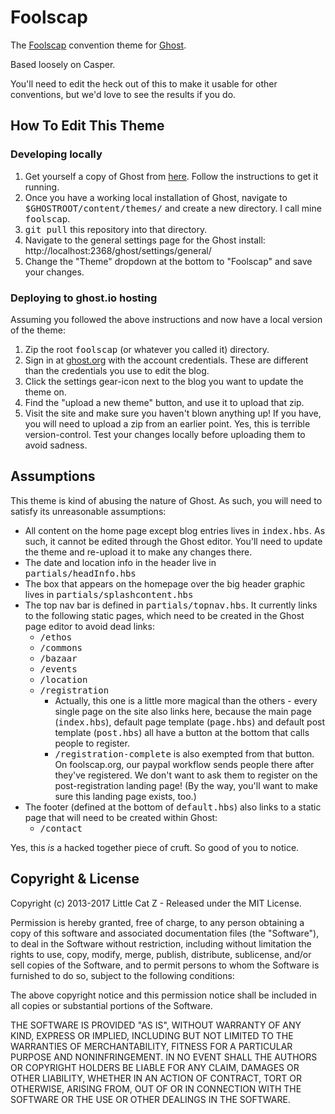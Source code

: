 # Foolscap 

The [Foolscap](http://www.foolscap.org) convention theme for [Ghost](http://github.com/tryghost/ghost/).

Based loosely on Casper.

You'll need to edit the heck out of this to make it usable for other conventions, but we'd love to see the results if you do. 

## How To Edit This Theme

### Developing locally

1. Get yourself a copy of Ghost from [here](https://ghost.org/download/). Follow the instructions to get it running.
2. Once you have a working local installation of Ghost, navigate to <kbd>$GHOSTROOT/content/themes/</kbd> and create a new directory. I call mine <kbd>foolscap</kbd>.
3. <kbd>git pull</kbd> this repository into that directory.
4. Navigate to the general settings page for the Ghost install: http://localhost:2368/ghost/settings/general/
5. Change the "Theme" dropdown at the bottom to "Foolscap" and save your changes.

### Deploying to ghost.io hosting

Assuming you followed the above instructions and now have a local version of the theme:

1. Zip the root <kbd>foolscap</kbd> (or whatever you called it) directory.
2. Sign in at [ghost.org](https://ghost.org/login/) with the account credentials. These are different than the credentials you use to edit the blog.
3. Click the settings gear-icon next to the blog you want to update the theme on.
4. Find the "upload a new theme" button, and use it to upload that zip.
5. Visit the site and make sure you haven't blown anything up! If you have, you will need to upload a zip from an earlier point. Yes, this is terrible version-control. Test your changes locally before uploading them to avoid sadness.


## Assumptions

This theme is kind of abusing the nature of Ghost. As such, you will need to satisfy its unreasonable assumptions:

* All content on the home page except blog entries lives in <kbd>index.hbs</kbd>. As such, it cannot be edited through the Ghost editor. You'll need to update the theme and re-upload it to make any changes there.
* The date and location info in the header live in <kbd>partials/headInfo.hbs</kbd>
* The box that appears on the homepage over the big header graphic lives in <kbd>partials/splashcontent.hbs</kbd>
* The top nav bar is defined in <kbd>partials/topnav.hbs</kbd>. It currently links to the following static pages, which need to be created in the Ghost page editor to avoid dead links:
    * <kbd>/ethos</kbd>
    * <kbd>/commons</kbd>
    * <kbd>/bazaar</kbd>
    * <kbd>/events</kbd>
    * <kbd>/location</kbd>
    * <kbd>/registration</kbd>
    	* Actually, this one is a little more magical than the others - 
    	every single page on the site also links here, because the main page
    	(<kbd>index.hbs</kbd>), default page template (<kbd>page.hbs</kbd>)
    	and default post template (<kbd>post.hbs</kbd>) all have a button at
    	the bottom that calls people to register.
    	* <kbd>/registration-complete</kbd> is also exempted from that button.
    	On foolscap.org, our paypal workflow sends people there after they've
    	registered. We don't want to ask them to register on the post-registration
    	landing page! (By the way, you'll want to make sure this landing page
    	exists, too.)
* The footer (defined at the bottom of <kbd>default.hbs</kbd>) also links to a static page that will need to be created within Ghost:
    * <kbd>/contact</kbd>

Yes, this _is_ a hacked together piece of cruft. So good of you to notice.


## Copyright & License

Copyright (c) 2013-2017 Little Cat Z - Released under the MIT License.

Permission is hereby granted, free of charge, to any person obtaining a copy of this software and associated documentation files (the "Software"), to deal in the Software without restriction, including without limitation the rights to use, copy, modify, merge, publish, distribute, sublicense, and/or sell copies of the Software, and to permit persons to whom the Software is furnished to do so, subject to the following conditions:

The above copyright notice and this permission notice shall be included in all copies or substantial portions of the Software.

THE SOFTWARE IS PROVIDED "AS IS", WITHOUT WARRANTY OF ANY KIND, EXPRESS OR IMPLIED, INCLUDING BUT NOT LIMITED TO THE WARRANTIES OF MERCHANTABILITY, FITNESS FOR A PARTICULAR PURPOSE AND
NONINFRINGEMENT. IN NO EVENT SHALL THE AUTHORS OR COPYRIGHT HOLDERS BE LIABLE FOR ANY CLAIM, DAMAGES OR OTHER LIABILITY, WHETHER IN AN ACTION OF CONTRACT, TORT OR OTHERWISE, ARISING FROM, OUT OF OR IN CONNECTION WITH THE SOFTWARE OR THE USE OR OTHER DEALINGS IN THE SOFTWARE.
